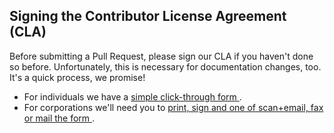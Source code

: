 ## <a name="cla"></a> Signing the Contributor License Agreement (CLA)

Before submitting a Pull Request, please sign our CLA if you haven't done so before. Unfortunately, this is necessary for documentation changes, too.
It's a quick process, we promise!

* For individuals we have a <a href="https://goo.gl/forms/c9iS4ayQrkYscPrP2"> simple click-through form </a>.
* For corporations we'll need you to <a href="https://goo.gl/forms/c9iS4ayQrkYscPrP2"> print, sign and one of scan+email, fax or mail the form </a>.
